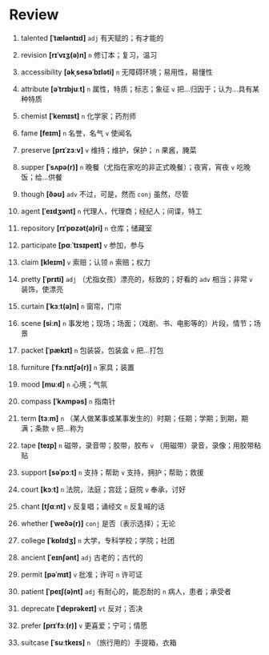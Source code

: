 # Review
1. talented **[ˈtæləntɪd]** `adj` 有天赋的；有才能的

2. revision **[rɪˈvɪʒ(ə)n]** `n` 修订本；复习，温习

3. accessibility **[əkˌsesəˈbɪləti]** `n` 无障碍环境；易用性，易懂性

4. attribute **[əˈtrɪbjuːt]** `n` 属性，特质；标志；象征 `v` 把...归因于；认为...具有某种特质

5. chemist **[ˈkemɪst]** `n` 化学家；药剂师

6. fame **[feɪm]** `n` 名誉，名气 `v` 使闻名

7. preserve **[prɪˈzɜːv]** `v` 维持；维护，保护； `n` 果酱，腌菜

8. supper **[ˈsʌpə(r)]** `n` 晚餐（尤指在家吃的非正式晚餐）；夜宵，宵夜 `v` 吃晚饭；给...供餐

9. though **[ðəʊ]** `adv` 不过，可是，然而 `conj` 虽然，尽管

10. agent **[ˈeɪdʒənt]** `n` 代理人，代理商；经纪人；间谍，特工

11. repository **[rɪˈpɒzət(ə)ri]** `n` 仓库；储藏室

12. participate **[pɑːˈtɪsɪpeɪt]** `v` 参加，参与

13. claim **[kleɪm]** `v` 索赔；认领 `n` 索赔；权力

14. pretty **[ˈprɪti]** `adj` （尤指女孩）漂亮的，标致的；好看的 `adv` 相当；非常 `v` 装饰，使漂亮

15. curtain **[ˈkɜːt(ə)n]** `n` 窗帘，门帘

16. scene **[siːn]** `n` 事发地；现场；场面；（戏剧、书、电影等的）片段，情节；场景

17. packet **[ˈpækɪt]** `n` 包装袋，包装盒 `v` 把...打包

18. furniture **[ˈfɜːnɪtʃə(r)]** `n` 家具；装置

19. mood **[muːd]** `n` 心境；气氛

20. compass **[ˈkʌmpəs]** `n` 指南针

21. term **[tɜːm]** `n` （某人做某事或某事发生的）时期；任期；学期；到期，期满；条款 `v` 把...称为

22. tape **[teɪp]** `n` 磁带，录音带；胶带，胶布 `v` （用磁带）录音，录像；用胶带粘贴

23. support **[səˈpɔːt]** `n` 支持；帮助 `v` 支持，拥护；帮助；救援

24. court **[kɔːt]** `n` 法院，法庭；宫廷；庭院 `v` 奉承，讨好

25. chant **[tʃɑːnt]** `v` 反复唱；诵经文 `n` 反复喊的话

26. whether **[ˈweðə(r)]** `conj` 是否（表示选择）；无论

27. college **[ˈkɒlɪdʒ]** `n` 大学，专科学校；学院；社团

28. ancient **[ˈeɪnʃənt]** `adj` 古老的；古代的

29. permit **[pəˈmɪt]** `v` 批准；许可 `n` 许可证

30. patient **[ˈpeɪʃ(ə)nt]** `adj` 有耐心的，能忍耐的 `n` 病人，患者；承受者

31. deprecate **[ˈdeprəkeɪt]** `vt` 反对；否决

32. prefer **[prɪˈfɜː(r)]** `v` 更喜爱；宁可；情愿

33. suitcase **[ˈsuːtkeɪs]** `n` （旅行用的）手提箱，衣箱

